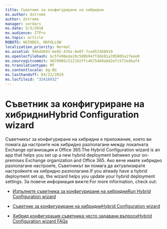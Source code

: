 ```yaml
---
title: Съветник за конфигуриране на хибридни
ms.author: dstrome
author: dstrome
manager: serdars
ms.date: 5/3/2018
ms.audience: ITPro
ms.topic: article
ROBOTS: NOINDEX, NOFOLLOW
localization_priority: Normal
ms.assetid: 94bdd043-be92-435e-8e0f-7ce453368919
ms.openlocfilehash: bc5fe90eda19c500b947fdde91a395805a1feee0
ms.sourcegitcommit: 9d78905c512192ffc4675468abd2efc5f2e4baf4
ms.translationtype: MT
ms.contentlocale: bg-BG
ms.lasthandoff: 04/23/2019
ms.locfileid: "32416932"
---
```

# <a name="hybrid-configuration-wizard"></a><span data-ttu-id="63aaa-102">Съветник за конфигуриране на хибридни</span><span class="sxs-lookup"><span data-stu-id="63aaa-102">Hybrid Configuration wizard</span></span>

<span data-ttu-id="63aaa-103">Съветникът за конфигуриране на хибридни е приложение, което ви помага да настроите нов хибридно разполагане между локалната Exchange организация и Office 365.</span><span class="sxs-lookup"><span data-stu-id="63aaa-103">The Hybrid Configuration wizard is an app that helps you set up a new hybrid deployment between your on-premises Exchange organization and Office 365.</span></span> <span data-ttu-id="63aaa-104">Ако вече имате хибридно разполагане настроите, Съветникът ви помага да актуализирате настройките на хибридно разполагане.</span><span class="sxs-lookup"><span data-stu-id="63aaa-104">If you already have a hybrid deployment set up, the wizard helps you update your hybrid deployment settings.</span></span> <span data-ttu-id="63aaa-105">За повече информация вижте:</span><span class="sxs-lookup"><span data-stu-id="63aaa-105">For more information, check out:</span></span>
  
- [<span data-ttu-id="63aaa-106">Изпълнете съветника за конфигуриране на хибридни</span><span class="sxs-lookup"><span data-stu-id="63aaa-106">Run Hybrid Configuration wizard</span></span>](https://technet.microsoft.com/library/mt595788%28v=exchg.150%29.aspx)
    
- [<span data-ttu-id="63aaa-107">Съветник за конфигуриране на хибридни</span><span class="sxs-lookup"><span data-stu-id="63aaa-107">Hybrid Configuration wizard</span></span>](https://technet.microsoft.com/library/hh529921%28v=exchg.150%29.aspx)
    
- [<span data-ttu-id="63aaa-108">Хибрид конфигурация съветника често задавани въпроси</span><span class="sxs-lookup"><span data-stu-id="63aaa-108">Hybrid Configuration wizard FAQs</span></span>](https://technet.microsoft.com/library/mt488940%28v=exchg.150%29.aspx)
    


